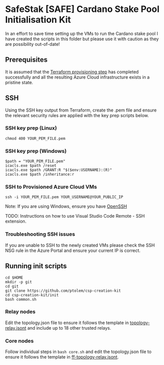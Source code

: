 # SafeStak [SAFE] Cardano Stake Pool Initialisation Kit

In an effort to save time setting up the VMs to run the Cardano stake pool I have created the scripts in this folder but please use it with caution as they are possibility out-of-date! 

## Prerequisites
It is assumed that the [Terraform provisioning step](../README.md) has completed successfully and all the resulting Azure Cloud infrastructure exists in a pristine state. 

## SSH 
Using the SSH key output from Terraform, create the .pem file and ensure the relevant security rules are applied with the key prep scripts below.
 
### SSH key prep (Linux)
`chmod 400 YOUR_PEM_FILE.pem`

### SSH key prep (Windows)
```
$path = "YOUR_PEM_FILE.pem"
icacls.exe $path /reset
icacls.exe $path /GRANT:R "$($env:USERNAME):(R)"
icacls.exe $path /inheritance:r
```
### SSH to Provisioned Azure Cloud VMs
`ssh -i YOUR_PEM_FILE.pem YOUR_USERNAME@YOUR_PUBLIC_IP`

Note: If you are using Windows, ensure you have [OpenSSH](https://www.howtogeek.com/336775/how-to-enable-and-use-windows-10s-built-in-ssh-commands/) 

TODO: Instructions on how to use Visual Studio Code Remote - SSH extension.

### Troubleshooting SSH issues
If you are unable to SSH to the newly created VMs please check the SSH NSG rule in the Azure Portal and ensure your current IP is correct.

## Running init scripts
```
cd $HOME
mkdir -p git
cd git
git clone https://github.com/ptolem/csp-creation-kit
cd csp-creation-kit/init
bash common.sh
```

### Relay nodes
Edit the topology.json file to ensure it follows the template in [topology-relay.jsont](./ff-topology-relay.jsont) and include up to 18 other trusted relays. 

### Core nodes
Follow individual steps in `bash core.sh` and edit the topology.json file to ensure it follows the template in [ff-topology-relay.jsont](./ff-topology-core.jsont). 